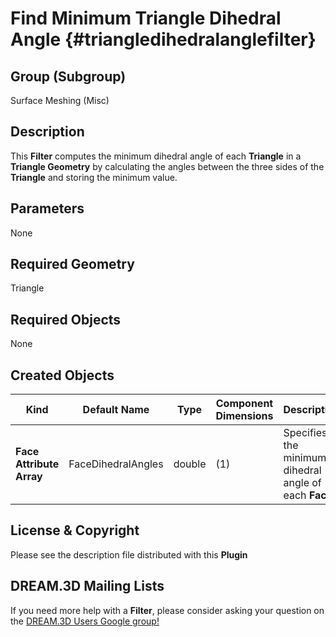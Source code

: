 Find Minimum Triangle Dihedral Angle {#triangledihedralanglefilter}
============

## Group (Subgroup) ##

Surface Meshing (Misc)

## Description ##

This **Filter** computes the minimum dihedral angle of each **Triangle** in a **Triangle Geometry** by calculating the angles between the three sides of the **Triangle** and storing the minimum value.

## Parameters ##

None

## Required Geometry ##

Triangle

## Required Objects ##

None

## Created Objects ##

| Kind | Default Name | Type | Component Dimensions | Description |
|------|--------------|------|----------------------|-------------|
| **Face Attribute Array** | FaceDihedralAngles | double | (1) | Specifies the minimum dihedral angle of each **Face** |


## License & Copyright ##

Please see the description file distributed with this **Plugin**

## DREAM.3D Mailing Lists ##

If you need more help with a **Filter**, please consider asking your question on the [DREAM.3D Users Google group!](https://groups.google.com/forum/?hl=en#!forum/dream3d-users)


